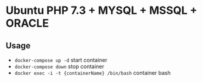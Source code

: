 # Ubuntu PHP 7.3 + MYSQL + MSSQL + ORACLE

## Usage
* `docker-compose up -d` start container
* `docker-compose down` stop container
* `docker exec -i -t {containerName} /bin/bash` container bash
